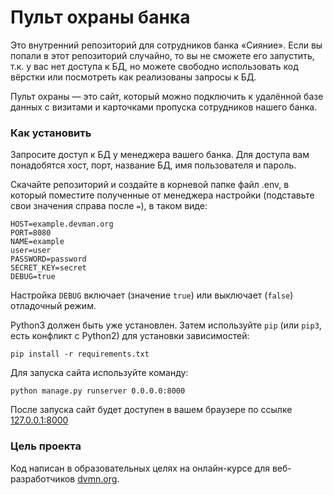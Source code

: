 # Пульт охраны банка

Это внутренний репозиторий для сотрудников банка «Сияние». Если вы попали в этот репозиторий случайно, то вы не сможете его запустить, т.к. у вас нет доступа к БД, но можете свободно использовать код вёрстки или посмотреть как реализованы запросы к БД.

Пульт охраны — это сайт, который можно подключить к удалённой базе данных с визитами и карточками пропуска сотрудников нашего банка.

### Как установить

Запросите доступ к БД у менеджера вашего банка. Для доступа вам понадобятся хост, порт, название БД, имя пользователя и пароль.

Скачайте репозиторий и создайте в корневой папке файл .env, в который поместите полученные от менеджера настройки (подставьте свои значения справа после `=`), в таком виде:

```
HOST=example.devman.org
PORT=8080
NAME=example
user=user
PASSWORD=password
SECRET_KEY=secret
DEBUG=true
```
Настройка `DEBUG` включает (значение `true`) или выключает (`false`) отладочный режим.

Python3 должен быть уже установлен. 
Затем используйте `pip` (или `pip3`, есть конфликт с Python2) для установки зависимостей:
```
pip install -r requirements.txt
```
Для запуска сайта используйте команду: 
```
python manage.py runserver 0.0.0.0:8000
```
После запуска сайт будет доступен в вашем браузере по ссылке [127.0.0.1:8000](http://127.0.0.1:8000)

### Цель проекта

Код написан в образовательных целях на онлайн-курсе для веб-разработчиков [dvmn.org](https://dvmn.org/).